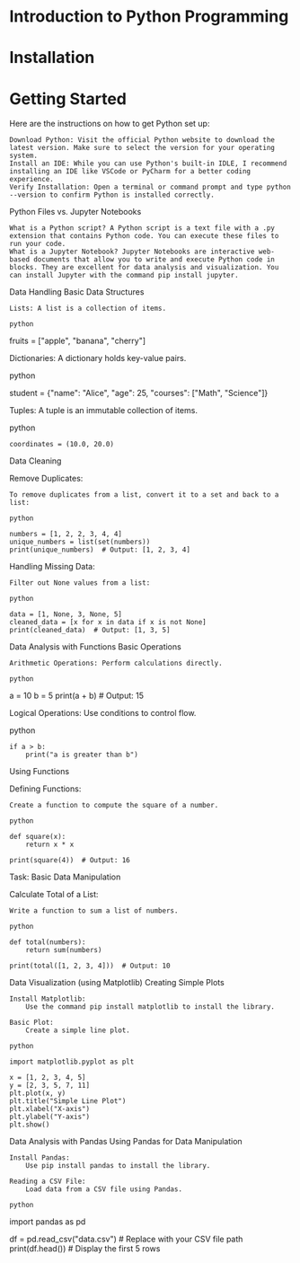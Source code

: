 # Introduction to Python Programming

# Installation

# Getting Started

Here are the instructions on how to get Python set up:

    Download Python: Visit the official Python website to download the latest version. Make sure to select the version for your operating system.
    Install an IDE: While you can use Python's built-in IDLE, I recommend installing an IDE like VSCode or PyCharm for a better coding experience.
    Verify Installation: Open a terminal or command prompt and type python --version to confirm Python is installed correctly.

Python Files vs. Jupyter Notebooks

    What is a Python script? A Python script is a text file with a .py extension that contains Python code. You can execute these files to run your code.
    What is a Jupyter Notebook? Jupyter Notebooks are interactive web-based documents that allow you to write and execute Python code in blocks. They are excellent for data analysis and visualization. You can install Jupyter with the command pip install jupyter.

Data Handling
Basic Data Structures

    Lists: A list is a collection of items.

    python

fruits = ["apple", "banana", "cherry"]

Dictionaries: A dictionary holds key-value pairs.

python

student = {"name": "Alice", "age": 25, "courses": ["Math", "Science"]}

Tuples: A tuple is an immutable collection of items.

python

    coordinates = (10.0, 20.0)

Data Cleaning

Remove Duplicates:

    To remove duplicates from a list, convert it to a set and back to a list:

    python

    numbers = [1, 2, 2, 3, 4, 4]
    unique_numbers = list(set(numbers))
    print(unique_numbers)  # Output: [1, 2, 3, 4]

Handling Missing Data:

    Filter out None values from a list:

    python

    data = [1, None, 3, None, 5]
    cleaned_data = [x for x in data if x is not None]
    print(cleaned_data)  # Output: [1, 3, 5]

Data Analysis with Functions
Basic Operations

    Arithmetic Operations: Perform calculations directly.

    python

a = 10
b = 5
print(a + b)  # Output: 15

Logical Operations: Use conditions to control flow.

python

    if a > b:
        print("a is greater than b")

Using Functions

Defining Functions:

    Create a function to compute the square of a number.

    python

    def square(x):
        return x * x

    print(square(4))  # Output: 16

Task: Basic Data Manipulation

Calculate Total of a List:

    Write a function to sum a list of numbers.

    python

    def total(numbers):
        return sum(numbers)

    print(total([1, 2, 3, 4]))  # Output: 10

Data Visualization (using Matplotlib)
Creating Simple Plots

    Install Matplotlib:
        Use the command pip install matplotlib to install the library.

    Basic Plot:
        Create a simple line plot.

    python

    import matplotlib.pyplot as plt

    x = [1, 2, 3, 4, 5]
    y = [2, 3, 5, 7, 11]
    plt.plot(x, y)
    plt.title("Simple Line Plot")
    plt.xlabel("X-axis")
    plt.ylabel("Y-axis")
    plt.show()

Data Analysis with Pandas
Using Pandas for Data Manipulation

    Install Pandas:
        Use pip install pandas to install the library.

    Reading a CSV File:
        Load data from a CSV file using Pandas.

    python

import pandas as pd

df = pd.read_csv("data.csv")  # Replace with your CSV file path
print(df.head())  # Display the first 5 rows
